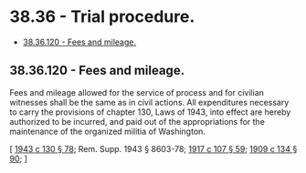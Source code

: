 # 38.36 - Trial procedure.
* [38.36.120 - Fees and mileage.](#3836120---fees-and-mileage)
## 38.36.120 - Fees and mileage.
Fees and mileage allowed for the service of process and for civilian witnesses shall be the same as in civil actions. All expenditures necessary to carry the provisions of chapter 130, Laws of 1943, into effect are hereby authorized to be incurred, and paid out of the appropriations for the maintenance of the organized militia of Washington.

\[ [1943 c 130 § 78](http://leg.wa.gov/CodeReviser/documents/sessionlaw/1943c130.pdf?cite=1943%20c%20130%20§%2078); Rem. Supp. 1943 § 8603-78; [1917 c 107 § 59](http://leg.wa.gov/CodeReviser/documents/sessionlaw/1917c107.pdf?cite=1917%20c%20107%20§%2059); [1909 c 134 § 90](http://leg.wa.gov/CodeReviser/documents/sessionlaw/1909c134.pdf?cite=1909%20c%20134%20§%2090); \]


